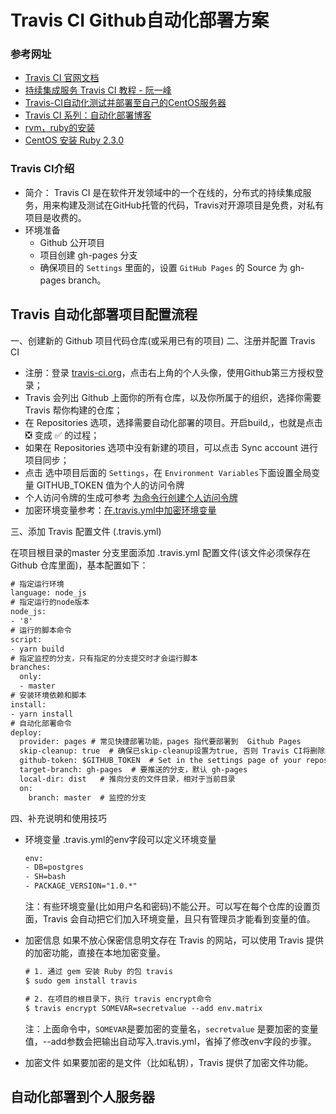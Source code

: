 # Travis CI Github自动化部署方案

### 参考网址
- [Travis CI 官网文档](https://docs.travis-ci.com/)
- [持续集成服务 Travis CI 教程 - 阮一峰](http://www.ruanyifeng.com/blog/2017/12/travis_ci_tutorial.html)
- [Travis-CI自动化测试并部署至自己的CentOS服务器](https://juejin.im/post/5a9e1a5751882555712bd8e1)
- [Travis CI 系列：自动化部署博客](https://laravel-china.org/articles/6111/travis-ci-series-automated-deployment-blog?order_by=created_at&)
- [rvm，ruby的安装](https://blog.csdn.net/ctypyb2002/article/details/80982982)
- [CentOS 安装 Ruby 2.3.0](https://github.com/johnnian/Blog/issues/33)

### Travis CI介绍

- 简介： Travis CI 是在软件开发领域中的一个在线的，分布式的持续集成服务，用来构建及测试在GitHub托管的代码，Travis对开源项目是免费，对私有项目是收费的。
- 环境准备
	- Github 公开项目
	- 项目创建 gh-pages 分支
	- 确保项目的 `Settings` 里面的，设置 `GitHub Pages` 的 Source 为  gh-pages branch。

## Travis 自动化部署项目配置流程

一、创建新的 Github 项目代码仓库(或采用已有的项目)
二、注册并配置 Travis CI

- 注册：登录 [travis-ci.org](https://travis-ci.org/)，点击右上角的个人头像，使用Github第三方授权登录；
- Travis 会列出 Github 上面你的所有仓库，以及你所属于的组织，选择你需要 Travis 帮你构建的仓库；
- 在 Repositories 选项，选择需要自动化部署的项目。开启build,，也就是点击 ❎ 变成 ✅ 的过程；
- 如果在 Repositories 选项中没有新建的项目，可以点击 Sync account 进行项目同步；
- 点击 选中项目后面的 `Settings`，在 `Environment Variables`下面设置全局变量 GITHUB_TOKEN 值为个人的访问令牌
- 个人访问令牌的生成可参考 [为命令行创建个人访问令牌](https://help.github.com/articles/creating-a-personal-access-token-for-the-command-line/)
- 加密环境变量参考：[在.travis.yml中加密环境变量](https://docs.travis-ci.com/user/environment-variables#Defining-encrypted-variables-in-travisyml)

三、添加 Travis 配置文件 (.travis.yml)

在项目根目录的master 分支里面添加 .travis.yml 配置文件(该文件必须保存在 Github 仓库里面)，基本配置如下：

```html
# 指定运行环境
language: node_js
# 指定运行的node版本
node_js:
- '8'
# 运行的脚本命令
script:
- yarn build
# 指定监控的分支，只有指定的分支提交时才会运行脚本
branches:
  only:
  - master
# 安装环境依赖和脚本
install:
- yarn install
# 自动化部署命令
deploy:
  provider: pages # 常见快捷部署功能，pages 指代要部署到  Github Pages
  skip-cleanup: true  # 确保已skip-cleanup设置为true, 否则 Travis CI将删除在构建期间创建的所有文件
  github-token: $GITHUB_TOKEN  # Set in the settings page of your repository, as a secure variable
  target-branch: gh-pages  # 要推送的分支，默认 gh-pages
  local-dir: dist   # 推向分支的文件目录，相对于当前目录
  on:
    branch: master  # 监控的分支
```

四、补充说明和使用技巧

- 环境变量
	.travis.yml的env字段可以定义环境变量

	```html
	env:
  - DB=postgres
  - SH=bash
  - PACKAGE_VERSION="1.0.*"
	```
	注：有些环境变量(比如用户名和密码)不能公开。可以写在每个仓库的设置页面，Travis 会自动把它们加入环境变量，且只有管理员才能看到变量的值。

- 加密信息
	如果不放心保密信息明文存在 Travis 的网站，可以使用 Travis 提供的加密功能，直接在本地加密变量。
	
	```html
	# 1. 通过 gem 安装 Ruby 的包 travis
	$ sudo gem install travis

	# 2. 在项目的根目录下，执行 travis encrypt命令
	$ travis encrypt SOMEVAR=secretvalue --add env.matrix
	```
	注：上面命令中，`SOMEVAR`是要加密的变量名，`secretvalue` 是要加密的变量值，--add参数会把输出自动写入.travis.yml，省掉了修改env字段的步骤。

- 加密文件
	如果要加密的是文件（比如私钥），Travis 提供了加密文件功能。 

## 自动化部署到个人服务器